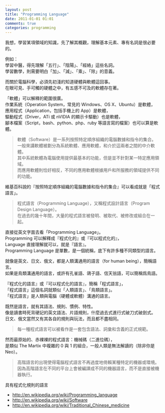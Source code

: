 ```yaml
---
layout: post
title: "Programming Language"
date: 2011-01-01 01:01
comments: true
categories: programming
---
```


我想，學習某項領域的知識，先了解其概觀，理解基本元素、專有名詞是很必要的。   

例如：   
學習中醫，得先理解「五行」、「陰陽」、「經絡」這些名詞。   
學習數學，則需要明白「加」、「減」、「乘」、「除」的意義。

而關於電腦科學，必須先初淺的知道硬體與軟體這回事。   
在眼可見、手可觸的硬體之中，有五感不可及的軟體存在著。   

「軟體」可以解釋的範圍很廣。   
作業系統（Operation System，常見的 Windows、OS X、Ubuntu）是軟體，   
應用程式（Application，包括手機上的 App）是軟體，   
驅動程式（Driver，ATi 或 nVIDIA 的顯示卡驅動）也是軟體，   
腳本檔案（Script，bash、python、php、ruby 等語言寫的檔案）也可以算是軟體。   

> 軟體（Software）是一系列按照特定順序組織的電腦數據和指令的集合。   
> 一般來講軟體被劃分為系統軟體、應用軟體，和介於這兩者之間的中介軟體。   
> 其中系統軟體為電腦使用提供最基本的功能，但是並不針對某一特定應用領域。   
> 而應用軟體則恰好相反，不同的應用軟體根據用戶和所服務的領域提供不同的功能。   

維基百科說的『按照特定順序組織的電腦數據和指令的集合』可以看成就是「程式語言」。   

> 程式語言（Programming Language），又稱程式設計語言（Program Design Language）。   
> 在過去的幾十年間，大量的程式語言被發明、被取代、被修改或組合在一起。   

直接從英文字面去看「Programming Language」。   
Programming 可以解釋成『程式化的』或『可以程式化的』，   
Language 直接理解就可以，就是『語言』。    
Programming Language 是單數，是一個統稱，底下有許多種不同類型的語言。   

就像是英文、日文、俄文，都是人類溝通用的語言（for human being），簡稱語言。   
如果是鳥類溝通用的語言，或許有孔雀語、鴿子語、信天翁語，可以簡稱爲鳥語。   

『程式化的語言』或『可以程式化的語言』，簡稱「程式語言」，   
「程式語言」這個名詞就類似「人類語言」、「鳥類語言」。   
「程式語言」是人類與電腦（硬體或軟體）溝通的語言。   

既然是語言，就有其語法、規則、慣例、特性。   
像是讀書時死背硬記的英文語法、片語規則，什麼過去式進行式破刀式破劍式。   
日文、俄文當然又有其各自的規則與玩法，而且都不盡相同。
   
> 每一種程式語言可以被看作是一套包含語法、詞彙和含義的正式規範。   

然而最原始的、赤裸裸的程式語言：機械碼（二進位碼），   
是類似 The Martix 中複雜的 0 與 1 的組合，一般人類是無法解讀的（除非你是 Neo）。      

> 高階語言的出現使得電腦程式語言不再過度地倚賴某種特定的機器或環境。   
> 因為高階語言在不同的平台上會被編譯成不同的機器語言，而不是直接被機器執行。   
   
具有程式化規則的語言

<i class="icon-book"></i>   
* <http://en.wikipedia.org/wiki/Programming_language>   
* <http://en.wikipedia.org/wiki/Software>   
* <http://en.wikipedia.org/wiki/Traditional_Chinese_medicine>
